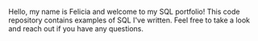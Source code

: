 Hello, my name is Felicia and welcome to my SQL portfolio! This code repository contains examples of SQL I've written. Feel free to take a look and reach out if you have any questions. 
